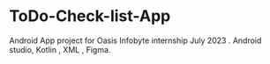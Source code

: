 # ToDo-Check-list-App

Android App project for Oasis Infobyte internship July 2023 . Android studio, Kotlin , XML , Figma.
